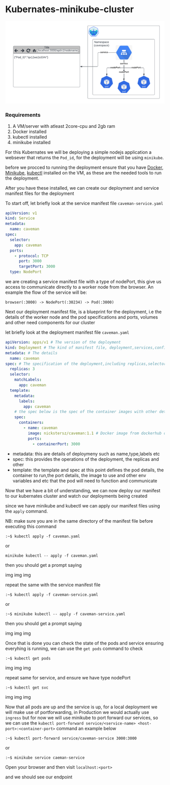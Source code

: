 <!-- @format -->

# Kubernates-minikube-cluster

![alt](minikube.png)

### Requirements

1. A VM/server with atleast 2core-cpu and 2gb ram
2. Docker installed
3. kubectl installed
4. minikube installed

For this Kubernates we will be deploying a simple nodejs application a websever that returns the `Pod_id`, for the deployment will be using `minikube`.

before we procced to running the deployment ensure that you have [Docker](https://), [Minikube](https://), [kubectl](https://) installed on the VM, as these are the needed tools to run the deployment.

After you have these installed, we can create our deployment and service manifest files for the deployment

To start off, let briefly look at the service manifest file `caveman-service.yaml`

```yaml
apiVersion: v1
kind: Service
metadata:
  name: caveman
spec:
  selector:
    app: caveman
  ports:
    - protocol: TCP
      port: 3000
      targetPort: 3000
  type: NodePort
```

we are creating a service manifest file with a type of nodePort, this give us access to communicate directly to a worker node from the browser. An example the flow of the service will be:

```
browser(:3000) -> NodePort(:30234) -> Pod(:3000)
```

Next our deployment manifest file, is a blueprint for the deployment, i.e the details of the worker node and the pod specifications and ports, volumes and other need components for our cluster

let briefly look at the deployment manifest file `caveman.yaml`

```yaml
apiVersion: apps/v1 # The version of the deployment
kind: Deployment # The kind of manifest file, deployment,services,configMap etc
metadata: # The details
  name: caveman
spec: # The specification of the deployment,including replicas,selectors,templates
  replicas: 3
  selector:
    matchLabels:
      app: caveman
  template:
    metadata:
      labels:
        app: caveman
    # the spec below is the spec of the container images with other details like ports,env,limits etc
    spec:
      containers:
        - name: caveman
          image: nickstersz/caveman:1.1 # Docker image from dockerhub or any repository
          ports:
            - containerPort: 3000
```

- metadata: this are details of deploymeny such as name,type,labels etc
- spec: this provides the operations of the deployment, the replicas and other
- template: the template and spec at this point defines the pod details, the container to run,the port details, the image to use and other env variables and etc that the pod will need to function and communicate

Now that we have a bit of understanding, we can now deploy our manifest to our kubernates cluster and watch our deployments being created

since we have minikube and kubectl we can apply our manifest files using the `apply` command.

NB: make sure you are in the same directory of the manifest file before executing this command

```
:~$ kubectl apply -f caveman.yaml
```

or

```
minikube kubectl -- apply -f caveman.yaml
```

then you should get a prompt saying

img
img
img

repeat the same with the service manifest file

```
:~$ kubectl apply -f caveman-service.yaml
```

or

```
:~$ minikube kubectl -- apply -f caveman-service.yaml
```

then you should get a prompt saying

img
img
img

Once that is done you can check the state of the pods and service ensuring everyhing is running,
we can use the `get pods` command to check

```
:~$ kubectl get pods
```

img
img
img

repeat same for service, and ensure we have type nodePort

```
:~$ kubectl get svc
```

img
img
img

Now that all pods are up and the service is up, for a local deployment we will make use of portforwarding, in Production we would actually use `ingress` but for now we will use minikube to port forward our services, so we can use the `kubectl port-forward service/<service-name> <host-port>:<container-port>` command an example below

```
:~$ kubectl port-forward service/caveman-service 3000:3000
```

or

```
:~$ minikube service caeman-service
```

Open your browser and then visit `localhost:<port>`

and we should see our endpoint
